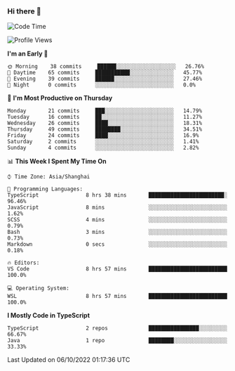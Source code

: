 ### Hi there 👋

<!--
**waynelwz/waynelwz** is a ✨ _special_ ✨ repository because its `README.md` (this file) appears on your GitHub profile.

Here are some ideas to get you started:

- 🔭 I’m currently working on ...
- 🌱 I’m currently learning ...
- 👯 I’m looking to collaborate on ...
- 🤔 I’m looking for help with ...
- 💬 Ask me about ...
- 📫 How to reach me: ...
- 😄 Pronouns: ...
- ⚡ Fun fact: ...
-->

<!--START_SECTION:waka-->
![Code Time](http://img.shields.io/badge/Code%20Time-519%20hrs%2014%20mins-blue)

![Profile Views](http://img.shields.io/badge/Profile%20Views-0-blue)

**I'm an Early 🐤** 

```text
🌞 Morning    38 commits     ██████░░░░░░░░░░░░░░░░░░░   26.76% 
🌆 Daytime    65 commits     ███████████░░░░░░░░░░░░░░   45.77% 
🌃 Evening    39 commits     ██████░░░░░░░░░░░░░░░░░░░   27.46% 
🌙 Night      0 commits      ░░░░░░░░░░░░░░░░░░░░░░░░░   0.0%

```
📅 **I'm Most Productive on Thursday** 

```text
Monday       21 commits     ███░░░░░░░░░░░░░░░░░░░░░░   14.79% 
Tuesday      16 commits     ██░░░░░░░░░░░░░░░░░░░░░░░   11.27% 
Wednesday    26 commits     ████░░░░░░░░░░░░░░░░░░░░░   18.31% 
Thursday     49 commits     ████████░░░░░░░░░░░░░░░░░   34.51% 
Friday       24 commits     ████░░░░░░░░░░░░░░░░░░░░░   16.9% 
Saturday     2 commits      ░░░░░░░░░░░░░░░░░░░░░░░░░   1.41% 
Sunday       4 commits      ░░░░░░░░░░░░░░░░░░░░░░░░░   2.82%

```


📊 **This Week I Spent My Time On** 

```text
⌚︎ Time Zone: Asia/Shanghai

💬 Programming Languages: 
TypeScript               8 hrs 38 mins       ████████████████████████░   96.46% 
JavaScript               8 mins              ░░░░░░░░░░░░░░░░░░░░░░░░░   1.62% 
SCSS                     4 mins              ░░░░░░░░░░░░░░░░░░░░░░░░░   0.79% 
Bash                     3 mins              ░░░░░░░░░░░░░░░░░░░░░░░░░   0.73% 
Markdown                 0 secs              ░░░░░░░░░░░░░░░░░░░░░░░░░   0.18%

🔥 Editors: 
VS Code                  8 hrs 57 mins       █████████████████████████   100.0%

💻 Operating System: 
WSL                      8 hrs 57 mins       █████████████████████████   100.0%

```

**I Mostly Code in TypeScript** 

```text
TypeScript               2 repos             ████████████████░░░░░░░░░   66.67% 
Java                     1 repo              ████████░░░░░░░░░░░░░░░░░   33.33%

```



 Last Updated on 06/10/2022 01:17:36 UTC
<!--END_SECTION:waka-->
